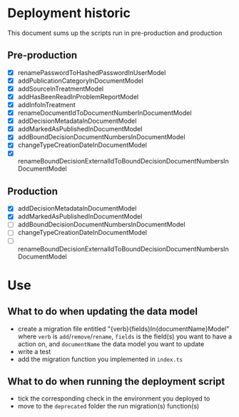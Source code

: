 # Deployment historic

This document sums up the scripts run in pre-production and production

## Pre-production

- [x] renamePasswordToHashedPasswordInUserModel
- [x] addPublicationCategoryInDocumentModel
- [x] addSourceInTreatmentModel
- [x] addHasBeenReadInProblemReportModel
- [x] addInfoInTreatment
- [x] renameDocumentIdToDocumentNumberInDocumentModel
- [x] addDecisionMetadataInDocumentModel
- [x] addMarkedAsPublishedInDocumentModel
- [x] addBoundDecisionDocumentNumbersInDocumentModel
- [x] changeTypeCreationDateInDocumentModel
- [x] renameBoundDecisionExternalIdToBoundDecisionDocumentNumbersInDocumentModel

## Production

- [x] addDecisionMetadataInDocumentModel
- [x] addMarkedAsPublishedInDocumentModel
- [ ] addBoundDecisionDocumentNumbersInDocumentModel
- [ ] changeTypeCreationDateInDocumentModel
- [ ] renameBoundDecisionExternalIdToBoundDecisionDocumentNumbersInDocumentModel

# Use

## What to do when updating the data model

- create a migration file entitled "{verb}{fields}In{documentName}Model" where `verb` is `add`/`remove`/`rename`, `fields` is the field(s) you want to have a action on, and `documentName` the data model you want to update
- write a test
- add the migration function you implemented in `index.ts`

## What to do when running the deployment script

- tick the corresponding check in the environment you deployed to
- move to the `deprecated` folder the run migration(s) function(s)
